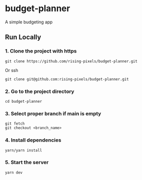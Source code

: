 # budget-planner
A simple budgeting app

## Run Locally

### 1. Clone the project with https

  `git clone https://github.com/rising-pixels/budget-planner.git`

Or ssh

  `git clone git@github.com:rising-pixels/budget-planner.git`

### 2. Go to the project directory

  `cd budget-planner`

### 3. Select proper branch if main is empty

`git fetch`   
`git checkout <branch_name>`

### 4. Install dependencies

  `yarn/yarn install`

### 5. Start the server

  `yarn dev`
